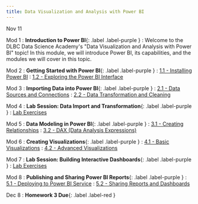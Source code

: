 ```yaml
---
title: Data Visualization and Analysis with Power BI
---
```


Nov 11

Mod 1
: **Introduction to Power BI**{: .label .label-purple }
  : Welcome to the DLBC Data Science Academy's "Data Visualization and Analysis with Power BI" topic! In this module, we will introduce Power BI, its capabilities, and the modules we will cover in this topic.

Mod 2
: **Getting Started with Power BI**{: .label .label-purple }
  : [1.1 - Installing Power BI](#)
  : [1.2 - Exploring the Power BI Interface](#)

Mod 3
: **Importing Data into Power BI**{: .label .label-purple }
  : [2.1 - Data Sources and Connections](#)
  : [2.2 - Data Transformation and Cleaning](#)

Mod 4
: **Lab Session: Data Import and Transformation**{: .label .label-purple }
  : [Lab Exercises](#)

Mod 5
: **Data Modeling in Power BI**{: .label .label-purple }
  : [3.1 - Creating Relationships](#)
  : [3.2 - DAX (Data Analysis Expressions)](#)

Mod 6
: **Creating Visualizations**{: .label .label-purple }
  : [4.1 - Basic Visualizations](#)
  : [4.2 - Advanced Visualizations](#)

Mod 7
: **Lab Session: Building Interactive Dashboards**{: .label .label-purple }
  : [Lab Exercises](#)

Mod 8
: **Publishing and Sharing Power BI Reports**{: .label .label-purple }
  : [5.1 - Deploying to Power BI Service](#)
  : [5.2 - Sharing Reports and Dashboards](#)

Dec 8
: **Homework 3 Due**{: .label .label-red }
